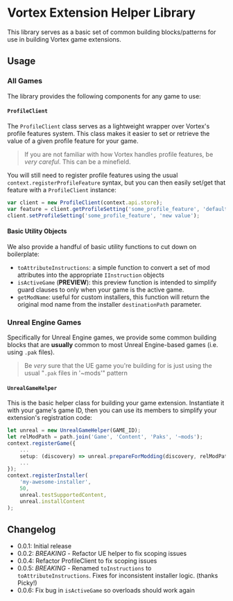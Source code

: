 # Vortex Extension Helper Library

This library serves as a basic set of common building blocks/patterns for use in building Vortex game extensions.

## Usage

### All Games

The library provides the following components for any game to use:

#### `ProfileClient`

The `ProfileClient` class serves as a lightweight wrapper over Vortex's profile features system. This class makes it easier to set or retrieve the value of a given profile feature for your game.

> If you are not familiar with how Vortex handles profile features, be *very careful*. This can be a minefield.

You will still need to register profile features using the usual `context.registerProfileFeature` syntax, but you can then easily set/get that feature with a `ProfileClient` instance:

```ts
var client = new ProfileClient(context.api.store);
var feature = client.getProfileSetting('some_profile_feature', 'default value');
client.setProfileSetting('some_profile_feature', 'new value');
```

#### Basic Utility Objects

We also provide a handful of basic utility functions to cut down on boilerplate:

- `toAttributeInstructions`: a simple function to convert a set of mod attributes into the appropriate `IInstruction` objects
- `isActiveGame` (**PREVIEW**): this preview function is intended to simplify guard clauses to only when your game is the active game.
- `getModName`: useful for custom installers, this function will return the original mod name from the installer `destinationPath` parameter.

### Unreal Engine Games

Specifically for Unreal Engine games, we provide some common building blocks that are **usually** common to most Unreal Engine-based games (i.e. using `.pak` files).

> Be *very* sure that the UE game you're building for is just using the usual "`.pak` files in '~mods'" pattern

#### `UnrealGameHelper`

This is the basic helper class for building your game extension. Instantiate it with your game's game ID, then you can use its members to simplify your extension's registration code:

```ts
let unreal = new UnrealGameHelper(GAME_ID);
let relModPath = path.join('Game', 'Content', 'Paks', '~mods');
context.registerGame({
    ...
    setup: (discovery) => unreal.prepareForModding(discovery, relModPath);
    ...
});
context.registerInstaller(
    'my-awesome-installer',
    50,
    unreal.testSupportedContent,
    unreal.installContent
);
```

## Changelog

- 0.0.1: Initial release
- 0.0.2: *BREAKING* - Refactor UE helper to fix scoping issues
- 0.0.4: Refactor ProfileClient to fix scoping issues
- 0.0.5: *BREAKING* - Renamed `toInstructions` to `toAttributeInstructions`. Fixes for inconsistent installer logic. (thanks Picky!)
- 0.0.6: Fix bug in `isActiveGame` so overloads should work again